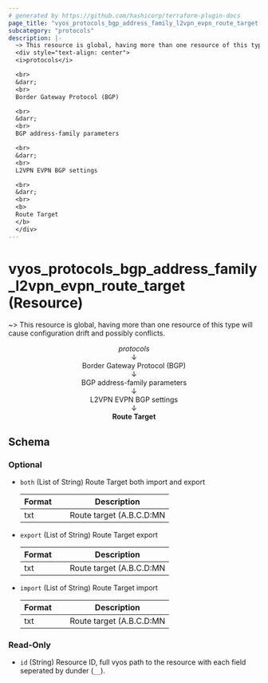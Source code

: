 ```yaml
---
# generated by https://github.com/hashicorp/terraform-plugin-docs
page_title: "vyos_protocols_bgp_address_family_l2vpn_evpn_route_target Resource - vyos"
subcategory: "protocols"
description: |-
  ~> This resource is global, having more than one resource of this type will cause configuration drift and possibly conflicts.
  <div style="text-align: center">
  <i>protocols</i>

  <br>
  &darr;
  <br>
  Border Gateway Protocol (BGP)

  <br>
  &darr;
  <br>
  BGP address-family parameters

  <br>
  &darr;
  <br>
  L2VPN EVPN BGP settings

  <br>
  &darr;
  <br>
  <b>
  Route Target
  </b>
  </div>
---
```


# vyos_protocols_bgp_address_family_l2vpn_evpn_route_target (Resource)

~> This resource is global, having more than one resource of this type will cause configuration drift and possibly conflicts.

<div style="text-align: center">
<i>protocols</i>

<br>
&darr;
<br>
Border Gateway Protocol (BGP)

<br>
&darr;
<br>
BGP address-family parameters

<br>
&darr;
<br>
L2VPN EVPN BGP settings

<br>
&darr;
<br>
<b>
Route Target
</b>
</div>



<!-- schema generated by tfplugindocs -->
## Schema

### Optional

- `both` (List of String) Route Target both import and export

    |  Format &emsp; | Description  |
    |----------|---------------|
    |  txt  &emsp; |  Route target (A.B.C.D:MN|EF:OPQR|GHJK:MN)  |
- `export` (List of String) Route Target export

    |  Format &emsp; | Description  |
    |----------|---------------|
    |  txt  &emsp; |  Route target (A.B.C.D:MN|EF:OPQR|GHJK:MN)  |
- `import` (List of String) Route Target import

    |  Format &emsp; | Description  |
    |----------|---------------|
    |  txt  &emsp; |  Route target (A.B.C.D:MN|EF:OPQR|GHJK:MN)  |

### Read-Only

- `id` (String) Resource ID, full vyos path to the resource with each field seperated by dunder (`__`).
